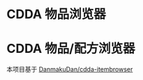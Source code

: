 # CDDA 物品浏览器

CDDA 物品/配方浏览器
=================================

本项目基于 [DanmakuDan/cdda-itembrowser](https://github.com/DanmakuDan/cdda-itembrowser)
